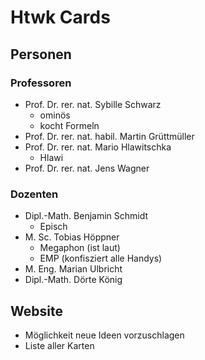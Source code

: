 # Htwk Cards

## Personen

### Professoren

- Prof. Dr. rer. nat. Sybille Schwarz
  - ominös
  - kocht Formeln
- Prof. Dr. rer. nat. habil. Martin Grüttmüller
- Prof. Dr. rer. nat. Mario Hlawitschka
  - Hlawi
- Prof. Dr. rer. nat. Jens Wagner

### Dozenten

- Dipl.-Math. Benjamin Schmidt
  - Episch
- M. Sc. Tobias Höppner
  - Megaphon (ist laut)
  - EMP (konfisziert alle Handys)
- M. Eng. Marian Ulbricht
- Dipl.-Math. Dörte König

## Website

- Möglichkeit neue Ideen vorzuschlagen
- Liste aller Karten
